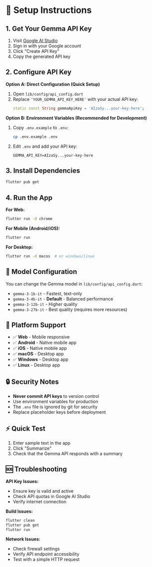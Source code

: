 # 🚀 Setup Instructions

## 1. **Get Your Gemma API Key**

1. Visit [Google AI Studio](https://aistudio.google.com/app/apikey)
2. Sign in with your Google account
3. Click "Create API Key"
4. Copy the generated API key

## 2. **Configure API Key**

**Option A: Direct Configuration (Quick Setup)**
1. Open `lib/config/api_config.dart`
2. Replace `'YOUR_GEMMA_API_KEY_HERE'` with your actual API key:
   ```dart
   static const String gemmaApiKey = 'AIzaSy...your-key-here';
   ```

**Option B: Environment Variables (Recommended for Development)**
1. Copy `.env.example` to `.env`:
   ```bash
   cp .env.example .env
   ```
2. Edit `.env` and add your API key:
   ```
   GEMMA_API_KEY=AIzaSy...your-key-here
   ```

## 3. **Install Dependencies**

```bash
flutter pub get
```

## 4. **Run the App**

**For Web:**
```bash
flutter run -d chrome
```

**For Mobile (Android/iOS):**
```bash
flutter run
```

**For Desktop:**
```bash
flutter run -d macos  # or windows/linux
```

## 🔧 **Model Configuration**

You can change the Gemma model in `lib/config/api_config.dart`:

- `gemma-3-1b-it` - Fastest, text-only
- `gemma-3-4b-it` - **Default** - Balanced performance  
- `gemma-3-12b-it` - Higher quality
- `gemma-3-27b-it` - Best quality (requires more resources)

## 📱 **Platform Support**

- ✅ **Web** - Mobile responsive
- ✅ **Android** - Native mobile app
- ✅ **iOS** - Native mobile app  
- ✅ **macOS** - Desktop app
- ✅ **Windows** - Desktop app
- ✅ **Linux** - Desktop app

## 🔒 **Security Notes**

- **Never commit API keys** to version control
- Use environment variables for production
- The `.env` file is ignored by git for security
- Replace placeholder keys before deployment

## ⚡ **Quick Test**

1. Enter sample text in the app
2. Click "Summarize"
3. Check that the Gemma API responds with a summary

## 🆘 **Troubleshooting**

**API Key Issues:**
- Ensure key is valid and active
- Check API quotas in Google AI Studio
- Verify internet connection

**Build Issues:**
```bash
flutter clean
flutter pub get
flutter run
```

**Network Issues:**
- Check firewall settings
- Verify API endpoint accessibility
- Test with a simple HTTP request
